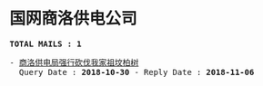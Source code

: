 # 国网商洛供电公司
<pre><b>TOTAL MAILS : 1</b></pre>
<pre>
- <a href="../../categories/mails/4980.md">商洛供电局强行砍伐我家祖坟柏树</a><br/>  Query Date : <b>2018-10-30</b> - Reply Date : <b>2018-11-06</b>
</pre>
